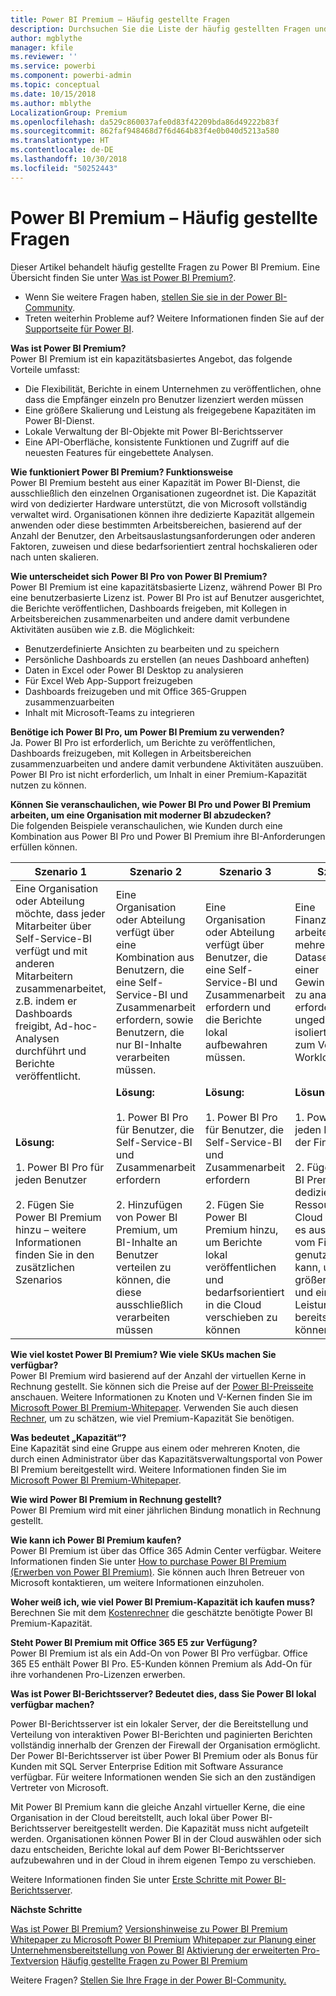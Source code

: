 ```yaml
---
title: Power BI Premium – Häufig gestellte Fragen
description: Durchsuchen Sie die Liste der häufig gestellten Fragen und Antworten zum Power BI-Premium-Angebot.
author: mgblythe
manager: kfile
ms.reviewer: ''
ms.service: powerbi
ms.component: powerbi-admin
ms.topic: conceptual
ms.date: 10/15/2018
ms.author: mblythe
LocalizationGroup: Premium
ms.openlocfilehash: da529c860037afe0d83f42209bda86d49222b83f
ms.sourcegitcommit: 862faf948468d7f6d464b83f4e0b040d5213a580
ms.translationtype: HT
ms.contentlocale: de-DE
ms.lasthandoff: 10/30/2018
ms.locfileid: "50252443"
---
```

# <a name="power-bi-premium-faq"></a>Power BI Premium – Häufig gestellte Fragen

Dieser Artikel behandelt häufig gestellte Fragen zu Power BI Premium. Eine Übersicht finden Sie unter [Was ist Power BI Premium?](service-premium.md).

* Wenn Sie weitere Fragen haben, [stellen Sie sie in der Power BI-Community](http://community.powerbi.com/).
* Treten weiterhin Probleme auf? Weitere Informationen finden Sie auf der [Supportseite für Power BI](https://powerbi.microsoft.com/support/).

**Was ist Power BI Premium?**  
Power BI Premium ist ein kapazitätsbasiertes Angebot, das folgende Vorteile umfasst:

* Die Flexibilität, Berichte in einem Unternehmen zu veröffentlichen, ohne dass die Empfänger einzeln pro Benutzer lizenziert werden müssen
* Eine größere Skalierung und Leistung als freigegebene Kapazitäten im Power BI-Dienst.
* Lokale Verwaltung der BI-Objekte mit Power BI-Berichtsserver
* Eine API-Oberfläche, konsistente Funktionen und Zugriff auf die neuesten Features für eingebettete Analysen.

**Wie funktioniert Power BI Premium? Funktionsweise**  
Power BI Premium besteht aus einer Kapazität im Power BI-Dienst, die ausschließlich den einzelnen Organisationen zugeordnet ist. Die Kapazität wird von dedizierter Hardware unterstützt, die von Microsoft vollständig verwaltet wird. Organisationen können ihre dedizierte Kapazität allgemein anwenden oder diese bestimmten Arbeitsbereichen, basierend auf der Anzahl der Benutzer, den Arbeitsauslastungsanforderungen oder anderen Faktoren, zuweisen und diese bedarfsorientiert zentral hochskalieren oder nach unten skalieren.

**Wie unterscheidet sich Power BI Pro von Power BI Premium?**  
Power BI Premium ist eine kapazitätsbasierte Lizenz, während Power BI Pro eine benutzerbasierte Lizenz ist. Power BI Pro ist auf Benutzer ausgerichtet, die Berichte veröffentlichen, Dashboards freigeben, mit Kollegen in Arbeitsbereichen zusammenarbeiten und andere damit verbundene Aktivitäten ausüben wie z.B. die Möglichkeit:

* Benutzerdefinierte Ansichten zu bearbeiten und zu speichern
* Persönliche Dashboards zu erstellen (an neues Dashboard anheften)
* Daten in Excel oder Power BI Desktop zu analysieren
* Für Excel Web App-Support freizugeben
* Dashboards freizugeben und mit Office 365-Gruppen zusammenzuarbeiten
* Inhalt mit Microsoft-Teams zu integrieren

**Benötige ich Power BI Pro, um Power BI Premium zu verwenden?**  
Ja. Power BI Pro ist erforderlich, um Berichte zu veröffentlichen, Dashboards freizugeben, mit Kollegen in Arbeitsbereichen zusammenzuarbeiten und andere damit verbundene Aktivitäten auszuüben. Power BI Pro ist nicht erforderlich, um Inhalt in einer Premium-Kapazität nutzen zu können.

**Können Sie veranschaulichen, wie Power BI Pro und Power BI Premium arbeiten, um eine Organisation mit moderner BI abzudecken?**  
Die folgenden Beispiele veranschaulichen, wie Kunden durch eine Kombination aus Power BI Pro und Power BI Premium ihre BI-Anforderungen erfüllen können.

| Szenario 1 | Szenario 2 | Szenario 3 | Szenario 4 |
| --- | --- | --- | --- |
| Eine Organisation oder Abteilung möchte, dass jeder Mitarbeiter über Self-Service-BI verfügt und mit anderen Mitarbeitern zusammenarbeitet, z.B. indem er Dashboards freigibt, Ad-hoc-Analysen durchführt und Berichte veröffentlicht. | Eine Organisation oder Abteilung verfügt über eine Kombination aus Benutzern, die eine Self-Service-BI und Zusammenarbeit erfordern, sowie Benutzern, die nur BI-Inhalte verarbeiten müssen. | Eine Organisation oder Abteilung verfügt über Benutzer, die eine Self-Service-BI und Zusammenarbeit erfordern und die Berichte lokal aufbewahren müssen. | Eine Finanzabteilung arbeitet aktiv, um mehrere große Datasets im Vorfeld einer Gewinnankündigung zu analysieren und erfordert ungedrosselte und isolierte Kapazität zum Verwalten der Workloads. |
| **Lösung:**<br/><br/>1. Power BI Pro für jeden Benutzer<br/><br/>2. Fügen Sie Power BI Premium hinzu – weitere Informationen finden Sie in den zusätzlichen Szenarios |**Lösung:**<br/><br/>1. Power BI Pro für Benutzer, die Self-Service-BI und Zusammenarbeit erfordern<br/><br/>2. Hinzufügen von Power BI Premium, um BI-Inhalte an Benutzer verteilen zu können, die diese ausschließlich verarbeiten müssen |**Lösung:**<br/><br/>1. Power BI Pro für Benutzer, die Self-Service-BI und Zusammenarbeit erfordern<br/><br/>2. Fügen Sie Power BI Premium hinzu, um Berichte lokal veröffentlichen und bedarfsorientiert in die Cloud verschieben zu können |**Lösung:**<br/><br/>1. Power BI Pro für jeden Benutzer in der Finanzabteilung<br/><br/>2. Fügen Sie Power BI Premium für die dedizierten Ressourcen in der Cloud hinzu, damit es ausschließlich vom Finanzteam genutzt werden kann, um eine größere Staffelung und eine bessere Leistung bereitstellen zu können |

**Wie viel kostet Power BI Premium? Wie viele SKUs machen Sie verfügbar?**  
Power BI Premium wird basierend auf der Anzahl der virtuellen Kerne in Rechnung gestellt. Sie können sich die Preise auf der [Power BI-Preisseite](https://powerbi.microsoft.com/pricing/) anschauen. Weitere Informationen zu Knoten und V-Kernen finden Sie im [Microsoft Power BI Premium-Whitepaper](https://aka.ms/pbipremiumwhitepaper). Verwenden Sie auch diesen [Rechner](https://powerbi.microsoft.com/calculator/), um zu schätzen, wie viel Premium-Kapazität Sie benötigen.

**Was bedeutet „Kapazität“?**  
Eine Kapazität sind eine Gruppe aus einem oder mehreren Knoten, die durch einen Administrator über das Kapazitätsverwaltungsportal von Power BI Premium bereitgestellt wird. Weitere Informationen finden Sie im [Microsoft Power BI Premium-Whitepaper](https://aka.ms/pbipremiumwhitepaper).

**Wie wird Power BI Premium in Rechnung gestellt?**  
Power BI Premium wird mit einer jährlichen Bindung monatlich in Rechnung gestellt.

**Wie kann ich Power BI Premium kaufen?**  
Power BI Premium ist über das Office 365 Admin Center verfügbar. Weitere Informationen finden Sie unter [How to purchase Power BI Premium (Erwerben von Power BI Premium)](service-admin-premium-purchase.md). Sie können auch Ihren Betreuer von Microsoft kontaktieren, um weitere Informationen einzuholen.

**Woher weiß ich, wie viel Power BI Premium-Kapazität ich kaufen muss?**  
Berechnen Sie mit dem [Kostenrechner](https://powerbi.microsoft.com/calculator/) die geschätzte benötigte Power BI Premium-Kapazität.

**Steht Power BI Premium mit Office 365 E5 zur Verfügung?**  
Power BI Premium ist als ein Add-On von Power BI Pro verfügbar. Office 365 E5 enthält Power BI Pro. E5-Kunden können Premium als Add-On für ihre vorhandenen Pro-Lizenzen erwerben.

**Was ist Power BI-Berichtsserver? Bedeutet dies, dass Sie Power BI lokal verfügbar machen?**

Power BI-Berichtsserver ist ein lokaler Server, der die Bereitstellung und Verteilung von interaktiven Power BI-Berichten und paginierten Berichten vollständig innerhalb der Grenzen der Firewall der Organisation ermöglicht. Der Power BI-Berichtsserver ist über Power BI Premium oder als Bonus für Kunden mit SQL Server Enterprise Edition mit Software Assurance verfügbar. Für weitere Informationen wenden Sie sich an den zuständigen Vertreter von Microsoft.

Mit Power BI Premium kann die gleiche Anzahl virtueller Kerne, die eine Organisation in der Cloud bereitstellt, auch lokal über Power BI-Berichtsserver bereitgestellt werden. Die Kapazität muss nicht aufgeteilt werden. Organisationen können Power BI in der Cloud auswählen oder sich dazu entscheiden, Berichte lokal auf dem Power BI-Berichtsserver aufzubewahren und in der Cloud in ihrem eigenen Tempo zu verschieben.

Weitere Informationen finden Sie unter [Erste Schritte mit Power BI-Berichtsserver](report-server/get-started.md).

**Nächste Schritte**

[Was ist Power BI Premium?](service-premium.md)
[Versionshinweise zu Power BI Premium](service-premium-release-notes.md)
[Whitepaper zu Microsoft Power BI Premium](https://aka.ms/pbipremiumwhitepaper)
[Whitepaper zur Planung einer Unternehmensbereitstellung von Power BI](https://aka.ms/pbienterprisedeploy)
[Aktivierung der erweiterten Pro-Textversion](service-extended-pro-trial.md)
[Häufig gestellte Fragen zu Power BI Premium](developer/embedded-faq.md)

Weitere Fragen? [Stellen Sie Ihre Frage in der Power BI-Community.](https://community.powerbi.com/)